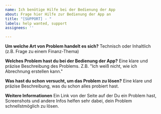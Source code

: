 ```yaml
---
name: Ich benötige Hilfe bei der Bedienung der App
about: Frage hier Hilfe zur Bedienung der App an
title: "[SUPPORT] - "
labels: help wanted, support
assignees: ''

---
```


**Um welche Art von Problem handelt es sich?**
Technisch oder Inhaltlich (z.B. Frage zu einem Finanz-Thema)

**Welches Problem hast du bei der Bedienung der App?**
Eine klare und präzise Beschreibung des Problems. Z.B. "Ich weiß nicht, wie ich Abrechnung erstellen kann."

**Was hast du schon versucht, um das Problem zu lösen?**
Eine klare und präzise Beschreibung, was du schon alles probiert hast.

**Weitere Informationen**
Ein Link von der Seite auf der Du ein Problem hast, Screenshots und andere Infos helfen sehr dabei, dein Problem schnellstmöglich zu lösen.
